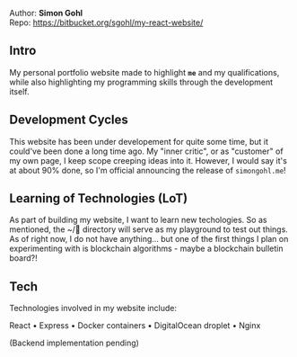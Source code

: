 Author: **Simon Gohl**  
Repo: https://bitbucket.org/sgohl/my-react-website/

## Intro

My personal portfolio website made to highlight **`me`** and my qualifications, while also highlighting my programming skills through the development itself.

## Development Cycles

This website has been under developement for quite some time, but it could've been done a long time ago. My "inner critic", or as "customer" of my own page, I keep scope creeping ideas into it. However, I would say it's at about 90% done, so I'm official announcing the release of `simongohl.me`!

## Learning of Technologies (LoT)

As part of building my website, I want to learn new techologies. So as mentioned, the ~/🥼 directory will serve as my playground to test out things. As of right now, I do not have anything... but one of the first things I plan on experimenting with is blockchain algorithms - maybe a blockchain bulletin board?!

## Tech

Technologies involved in my website include:

React • Express • Docker containers • DigitalOcean droplet • Nginx

(Backend implementation pending)
